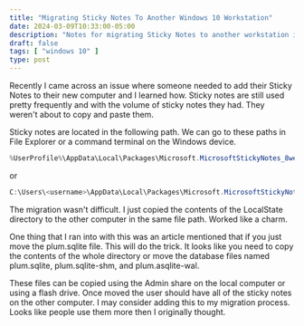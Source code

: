 ```yaml
---
title: "Migrating Sticky Notes To Another Windows 10 Workstation"
date: 2024-03-09T10:33:00-05:00
description: "Notes for migrating Sticky Notes to another workstation in Windows 10 22H2."
draft: false
tags: [ "windows 10" ]
type: post
---
```


Recently I came across an issue where someone needed to add their Sticky
Notes to their new computer and I learned how. Sticky notes are still
used pretty frequently and with the volume of sticky notes they had.
They weren't about to copy and paste them.

Sticky notes are located in the following path. We can go to these paths
in File Explorer or a command terminal on the Windows device.

```powershell
%UserProfile%\AppData\Local\Packages\Microsoft.MicrosoftStickyNotes_8wekyb3d8bbwe\LocalState
```

or

```powershell
C:\Users\<username>\AppData\Local\Packages\Microsoft.MicrosoftStickyNotes_8wekyb3d8bbwe\LocalState
```

The migration wasn't difficult. I just copied the contents of the
LocalState directory to the other computer in the same file path. Worked
like a charm.

One thing that I ran into with this was an article mentioned that if you
just move the plum.sqlite file. This will do the trick. It looks like
you need to copy the contents of the whole directory or move the
database files named plum.sqlite, plum.sqlite-shm, and plum.asqlite-wal.

These files can be copied using the Admin share on the local computer or
using a flash drive. Once moved the user should have all of the sticky
notes on the other computer. I may consider adding this to my migration 
process. Looks like people use them more then I originally thought.
